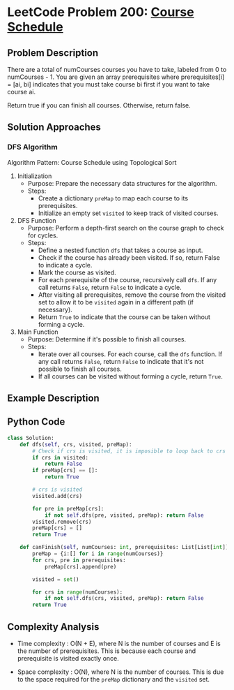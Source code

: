 # LeetCode Problem 200: [Course Schedule](https://leetcode.com/problems/course-schedule/description/)
## Problem Description
There are a total of numCourses courses you have to take, labeled from 0 to numCourses - 1. You are given an array prerequisites where prerequisites[i] = [ai, bi] indicates that you must take course bi first if you want to take course ai.

Return true if you can finish all courses. Otherwise, return false.
## Solution Approaches
### DFS Algorithm
Algorithm Pattern: Course Schedule using Topological Sort

1. Initialization
    - Purpose: Prepare the necessary data structures for the algorithm.
    - Steps:
        - Create a dictionary ```preMap``` to map each course to its prerequisites.
        - Initialize an empty set ```visited``` to keep track of visited courses.
2. DFS Function
    - Purpose: Perform a depth-first search on the course graph to check for cycles.
    - Steps:
        - Define a nested function ```dfs``` that takes a course as input.
        - Check if the course has already been visited. If so, return False to indicate a cycle.
        - Mark the course as visited.
        - For each prerequisite of the course, recursively call ```dfs```. If any call returns ```False```, return ```False``` to indicate a cycle.
        - After visiting all prerequisites, remove the course from the visited set to allow it to be ```visited``` again in a different path (if necessary).
        - Return ```True``` to indicate that the course can be taken without forming a cycle.
3. Main Function
    - Purpose: Determine if it's possible to finish all courses.
    - Steps:
        - Iterate over all courses. For each course, call the ```dfs``` function. If any call returns ```False```, return ```False``` to indicate that it's not possible to finish all courses.
        - If all courses can be visited without forming a cycle, return ```True```.
## Example Description

## Python Code
```python
class Solution:
    def dfs(self, crs, visited, preMap):
        # Check if crs is visited, it is imposible to loop back to crs and 2 crs
        if crs in visited:
            return False
        if preMap[crs] == []:
            return True

        # crs is visited
        visited.add(crs)

        for pre in preMap[crs]:
            if not self.dfs(pre, visited, preMap): return False
        visited.remove(crs)
        preMap[crs] = []
        return True

    def canFinish(self, numCourses: int, prerequisites: List[List[int]]) -> bool:
        preMap = {i:[] for i in range(numCourses)}
        for crs, pre in prerequisites:
            preMap[crs].append(pre)

        visited = set()

        for crs in range(numCourses):
            if not self.dfs(crs, visited, preMap): return False
        return True
```
## Complexity Analysis
- Time complexity : O(N + E), where N is the number of courses and E is the number of prerequisites. This is because each course and prerequisite is visited exactly once.

- Space complexity : O(N), where N is the number of courses. This is due to the space required for the ```preMap``` dictionary and the ```visited``` set.